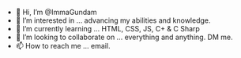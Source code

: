 - 👋 Hi, I’m @ImmaGundam
- 👀 I’m interested in ... advancing my abilities and knowledge.
- 🌱 I’m currently learning ... HTML, CSS, JS, C+ & C Sharp
- 💞️ I’m looking to collaborate on ... everything and anything. DM me.
- 📫 How to reach me ... email.

<!---
ImmaGundam/ImmaGundam is a ✨ special ✨ repository because its `README.md` (this file) appears on your GitHub profile.
You can click the Preview link to take a look at your changes.
--->
